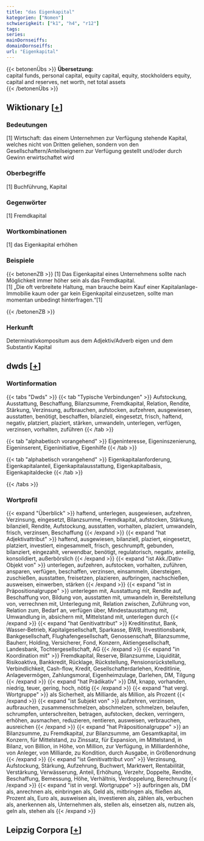 ```yaml
---
title: "das Eigenkapital"
kategorien: ["Nomen"]
schwierigkeit: ["k1", "h4", "r12"]
tags:
series:
mainDornseiffs:
domainDornseiffs:
url: "Eigenkapital"
---
```


{{< betonenÜbs >}}
**Übersetzung:**  
capital funds, personal capital, equity capital, equity, stockholders equity, capital and reserves, net worth, net total assets  
{{< /betonenÜbs >}}

## Wiktionary [[+](https://de.wiktionary.org/wiki/Eigenkapital)]

### Bedeutungen
[1] Wirtschaft: das einem Unternehmen zur Verfügung stehende Kapital, welches nicht von Dritten geliehen, sondern von den Gesellschaftern/Anteilseignern zur Verfügung gestellt und/oder durch Gewinn erwirtschaftet wird  

### Oberbegriffe
[1] Buchführung, Kapital  

### Gegenwörter
[1] Fremdkapital  

### Wortkombinationen
[1] das Eigenkapital erhöhen  

### Beispiele
{{< betonenZB >}}
[1] Das Eigenkapital eines Unternehmens sollte nach Möglichkeit immer höher sein als das Fremdkapital.  
[1] „Die oft verbreitete Haltung, man brauche beim Kauf einer Kapitalanlage-Immobilie kaum oder gar kein Eigenkapital einzusetzen, sollte man momentan unbedingt hinterfragen.“[1]  

{{< /betonenZB >}}
### Herkunft
Determinativkompositum aus dem Adjektiv/Adverb eigen und dem Substantiv Kapital  



## dwds [[+](https://www.dwds.de/wb/Eigenkapital)]

### Wortinformation
{{< tabs "Dwds" >}}
{{< tab "Typische Verbindungen" >}}
Aufstockung, Ausstattung, Beschaffung, Bilanzsumme, Fremdkapital, Relation, Rendite, Stärkung, Verzinsung, aufbrauchen, aufstocken, aufzehren, ausgewiesen, ausstatten, benötigt, beschaffen, bilanziell, eingesetzt, frisch, haftend, negativ, platziert, plaziert, stärken, umwandeln, unterlegen, verfügen, verzinsen, vorhalten, zuführen
{{< /tab >}}

{{< tab "alphabetisch vorangehend" >}}
Eigeninteresse, Eigeninszenierung, Eigeninserent, Eigeninitiative, Eigenhilfe
{{< /tab >}}

{{< tab "alphabetisch vorangehend" >}}
Eigenkapitalanforderung, Eigenkapitalanteil, Eigenkapitalausstattung, Eigenkapitalbasis, Eigenkapitaldecke
{{< /tab >}}

{{< /tabs >}}

### Wortprofil
{{< expand "Überblick" >}} haftend, unterlegen, ausgewiesen, aufzehren, Verzinsung, eingesetzt, Bilanzsumme, Fremdkapital, aufstocken, Stärkung, bilanziell, Rendite, Aufstockung, ausstatten, vorhalten, plaziert, umwandeln, frisch, verzinsen, Beschaffung {{< /expand >}}
{{< expand "hat Adjektivattribut" >}} haftend, ausgewiesen, bilanziell, plaziert, eingesetzt, platziert, investiert, eingesammelt, frisch, geschrumpft, gebunden, bilanziert, eingezahlt, verwendbar, benötigt, regulatorisch, negativ, anteilig, konsolidiert, außerbörslich {{< /expand >}}
{{< expand "ist Akk./Dativ-Objekt von" >}} unterlegen, aufzehren, aufstocken, vorhalten, zuführen, ansparen, verfügen, beschaffen, verzinsen, einsammeln, übersteigen, zuschießen, ausstatten, freisetzen, plazieren, aufbringen, nachschießen, ausweisen, einwerben, stärken {{< /expand >}}
{{< expand "ist in Präpositionalgruppe" >}} unterlegen mit, Ausstattung mit, Rendite auf, Beschaffung von, Bildung von, ausstatten mit, umwandeln in, Bereitstellung von, verrechnen mit, Unterlegung mit, Relation zwischen, Zuführung von, Relation zum, Bedarf an, verfügen über, Mindestausstattung mit, Umwandlung in, absichern mit, Mittelstand mit, unterlegen durch {{< /expand >}}
{{< expand "hat Genitivattribut" >}} Kreditinstitut, Bank, Wasser-Betrieb, Kapitalgesellschaft, Sparkasse, BWB, Investitionsbank, Bankgesellschaft, Flughafengesellschaft, Genossenschaft, Bilanzsumme, Bauherr, Holding, Versicherer, Fond, Konzern, Aktiengesellschaft, Landesbank, Tochtergesellschaft, AG {{< /expand >}}
{{< expand "in Koordination mit" >}} Fremdkapital, Reserve, Bilanzsumme, Liquidität, Risikoaktiva, Bankkredit, Rücklage, Rückstellung, Pensionsrückstellung, Verbindlichkeit, Cash-flow, Kredit, Gesellschafterdarlehen, Kreditlinie, Anlagevermögen, Zahlungsmoral, Eigenheimzulage, Darlehen, DM, Tilgung {{< /expand >}}
{{< expand "hat Prädikativ" >}} DM, knapp, vorhanden, niedrig, teuer, gering, hoch, nötig {{< /expand >}}
{{< expand "hat vergl. Wortgruppe" >}} als Sicherheit, als Milliarde, als Million, als Prozent {{< /expand >}}
{{< expand "ist Subjekt von" >}} aufzehren, verzinsen, aufbrauchen, zusammenschmelzen, abschmelzen, schmelzen, belaufen, schrumpfen, unterschreiten, betragen, aufstocken, decken, verringern, erhöhen, ausmachen, reduzieren, rentieren, ausweisen, verbrauchen, ausreichen {{< /expand >}}
{{< expand "hat Präpositionalgruppe" >}} an Bilanzsumme, zu Fremdkapital, zur Bilanzsumme, am Gesamtkapital, im Konzern, für Mittelstand, zu Zinssatz, für Expansion, im Mittelstand, in Bilanz, von Billion, in Höhe, von Million, zur Verfügung, in Milliardenhöhe, von Anleger, von Milliarde, zu Kondition, durch Ausgabe, in Größenordnung {{< /expand >}}
{{< expand "ist Genitivattribut von" >}} Verzinsung, Aufstockung, Stärkung, Aufzehrung, Buchwert, Marktwert, Rentabilität, Verstärkung, Verwässerung, Anteil, Erhöhung, Verzehr, Doppelte, Rendite, Beschaffung, Bemessung, Höhe, Verhältnis, Verdoppelung, Berechnung {{< /expand >}}
{{< expand "ist in vergl. Wortgruppe" >}} aufbringen als, DM als, anrechnen als, einbringen als, Geld als, mitbringen als, fließen als, Prozent als, Euro als, ausweisen als, investieren als, zählen als, verbuchen als, anerkennen als, Unternehmen als, stellen als, einsetzen als, nutzen als, geln als, stehen als {{< /expand >}}

## Leipzig Corpora [[+](https://corpora.uni-leipzig.de/en/res?word=Eigenkapital&corpusId=deu_newscrawl-public_2018)]

